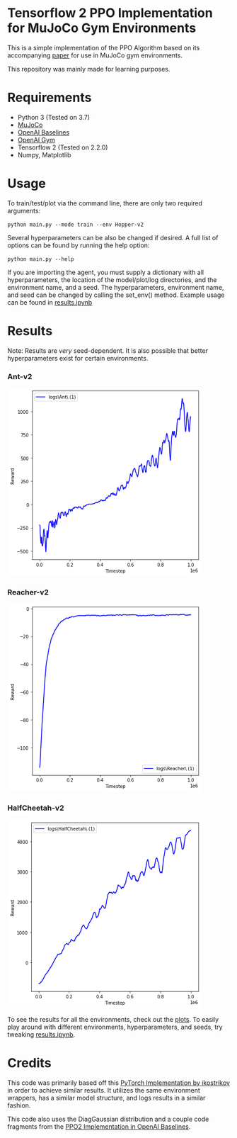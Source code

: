 # Tensorflow 2 PPO Implementation for MuJoCo Gym Environments
This is a simple implementation of the PPO Algorithm based on its accompanying [paper](https://arxiv.org/pdf/1707.06347.pdf) for use in MuJoCo gym environments.

This repository was mainly made for learning purposes.

# Requirements
- Python 3 (Tested on 3.7)
- [MuJoCo](http://www.mujoco.org)
- [OpenAI Baselines](https://github.com/openai/baselines)
- [OpenAI Gym](https://github.com/openai/gym)
- Tensorflow 2 (Tested on 2.2.0)
- Numpy, Matplotlib

# Usage
To train/test/plot via the command line, there are only two required arguments:

```
python main.py --mode train --env Hopper-v2
```

Several hyperparameters can be also be changed if desired. A full list of options can be found by running the help option:

```
python main.py --help
```

If you are importing the agent, you must supply a dictionary with all hyperparameters, the location of the model/plot/log directories, and the environment name, and a seed. The hyperparameters, environment name, and seed can be changed by calling the set_env() method. Example usage can be found in [results.ipynb](https://github.com/cgalivanche/ppo-mujoco/blob/master/results.ipynb)

# Results
Note: Results are *very* seed-dependent. It is also possible that better hyperparameters exist for certain environments.
### Ant-v2
![Ant-v2](plots/plot_Ant-v2.png)
### Reacher-v2
![Reacher-v2](plots/plot_Reacher-v2.png)
### HalfCheetah-v2
![HalfCheetah-v2](plots/plot_HalfCheetah-v2.png)

To see the results for all the environments, check out the [plots](https://github.com/cgalivanche/ppo-mujoco/tree/master/plots). To easily play around with different environments, hyperparameters, and seeds, try tweaking [results.ipynb](https://github.com/cgalivanche/ppo-mujoco/blob/master/results.ipynb).

# Credits

This code was primarily based off this [PyTorch Implementation by ikostrikov](https://github.com/ikostrikov/pytorch-a2c-ppo-acktr-gail) in order to achieve similar results. It utilizes the same environment wrappers, has a similar model structure, and logs results in a similar fashion.

This code also uses the DiagGaussian distribution and a couple code fragments from the [PPO2 Implementation in OpenAI Baselines](https://github.com/openai/baselines).
